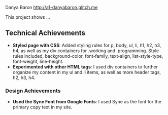 
Danya Baron
http://a1-danyabaron.glitch.me

This project shows ...

## Technical Achievements
- **Styled page with CSS**: Added styling rules for p, body, ul, li, h1, h2, h3, h4, as well as my div containers for .working and .programming. Style rules included, background-color, font-family, text-align, list-style-type, font-weight, line-height.
- **Experimented with other HTML tags**: I used div containers to further organize my content in my ul and li items, as well as more header tags, h2, h3, h4.

### Design Achievements
- **Used the Syne Font from Google Fonts**: I used Syne as the font for the primary copy text in my site.
